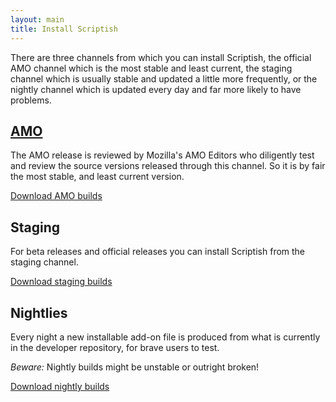 ```yaml
---
layout: main
title: Install Scriptish
---
```


There are three channels from which you can install Scriptish, the official AMO
channel which is the most stable and least current, the staging channel which is
usually stable and updated a little more frequently, or the nightly channel
which is updated every day and far more likely to have problems.

## [AMO](http://addons.mozilla.com/)

The AMO release is reviewed by Mozilla's AMO Editors who diligently test and
review the source versions released through this channel. So it is by fair the
most stable, and least current version.

[Download AMO builds](https://addons.mozilla.org/firefox/addon/scriptish/)

## Staging

For beta releases and official releases you can install Scriptish from the
staging channel.

[Download staging builds](https://github.com/erikvold/scriptish/downloads)

## Nightlies

Every night a new installable add-on file is produced from what is currently in the developer repository, for brave users to test.

_Beware:_ Nightly builds might be unstable or outright broken!

[Download nightly builds](https://github.com/nmaier/scriptish/downloads)
